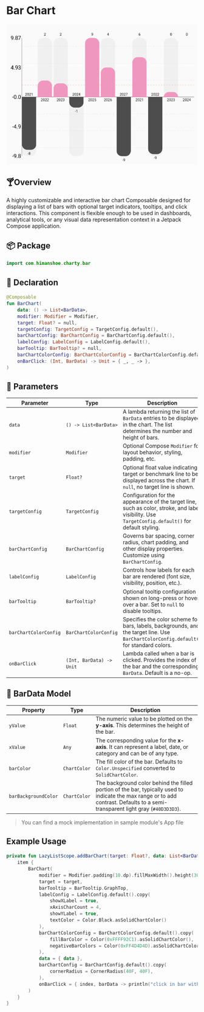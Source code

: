# Bar Chart

![barchart_01.png](../site/img/bar/barchart_01.png)

## 🍸Overview
A highly customizable and interactive bar chart Composable designed for displaying a list of bars with optional target indicators, tooltips, and click interactions. This component is flexible enough to be used in dashboards, analytical tools, or any visual data representation context in a Jetpack Compose application.

## 📦 Package

```kotlin
import com.himanshoe.charty.bar
```

## 🧱 Declaration
```kotlin
@Composable
fun BarChart(
    data: () -> List<BarData>,
    modifier: Modifier = Modifier,
    target: Float? = null,
    targetConfig: TargetConfig = TargetConfig.default(),
    barChartConfig: BarChartConfig = BarChartConfig.default(),
    labelConfig: LabelConfig = LabelConfig.default(),
    barTooltip: BarTooltip? = null,
    barChartColorConfig: BarChartColorConfig = BarChartColorConfig.default(),
    onBarClick: (Int, BarData) -> Unit = { _, _ -> },
)
```

## 🔧 Parameters
| Parameter             | Type                     | Description                                                                                                                                         |
|-----------------------|--------------------------|-----------------------------------------------------------------------------------------------------------------------------------------------------|
| `data`                | `() -> List<BarData>`    | A lambda returning the list of `BarData` entries to be displayed in the chart. The list determines the number and height of bars.                   |
| `modifier`            | `Modifier`               | Optional Compose `Modifier` for layout behavior, styling, padding, etc.                                                                             |
| `target`              | `Float?`                 | Optional float value indicating a target or benchmark line to be displayed across the chart. If `null`, no target line is shown.                    |
| `targetConfig`        | `TargetConfig`           | Configuration for the appearance of the target line, such as color, stroke, and label visibility. Use `TargetConfig.default()` for default styling. |
| `barChartConfig`      | `BarChartConfig`         | Governs bar spacing, corner radius, chart padding, and other display properties. Customize using `BarChartConfig`.                                  |
| `labelConfig`         | `LabelConfig`            | Controls how labels for each bar are rendered (font size, visibility, position, etc.).                                                              |
| `barTooltip`          | `BarTooltip?`            | Optional tooltip configuration shown on long-press or hover over a bar. Set to `null` to disable tooltips.                                          |
| `barChartColorConfig` | `BarChartColorConfig`    | Specifies the color scheme for bars, labels, backgrounds, and the target line. Use `BarChartColorConfig.default()` for standard colors.             |
| `onBarClick`          | `(Int, BarData) -> Unit` | Lambda called when a bar is clicked. Provides the index of the bar and the corresponding `BarData`. Default is a no-op.                             |


## 🧮 BarData Model
| Property             | Type         | Description                                                                                                                                                                      |
|----------------------|--------------|----------------------------------------------------------------------------------------------------------------------------------------------------------------------------------|
| `yValue`             | `Float`      | The numeric value to be plotted on the **y-axis**. This determines the height of the bar.                                                                                        |
| `xValue`             | `Any`        | The corresponding value for the **x-axis**. It can represent a label, date, or category and can be of any type.                                                                  |
| `barColor`           | `ChartColor` | The fill color of the bar. Defaults to `Color.Unspecified` converted to `SolidChartColor`.                                                                                       |
| `barBackgroundColor` | `ChartColor` | The background color behind the filled portion of the bar, typically used to indicate the max range or to add contrast. Defaults to a semi-transparent light gray (`#40D3D3D3`). |


> You can find a mock implementation in sample module's App file

## Example Usage

```kotlin
private fun LazyListScope.addBarChart(target: Float?, data: List<BarData>) {
    item {
        BarChart(
            modifier = Modifier.padding(10.dp).fillMaxWidth().height(300.dp),
            target = target,
            barTooltip = BarTooltip.GraphTop,
            labelConfig = LabelConfig.default().copy(
                showXLabel = true,
                xAxisCharCount = 4,
                showYLabel = true,
                textColor = Color.Black.asSolidChartColor()
            ),
            barChartColorConfig = BarChartColorConfig.default().copy(
                fillBarColor = Color(0xFFFF92C1).asSolidChartColor(),
                negativeBarColors = Color(0xFF4D4D4D).asSolidChartColor()
            ),
            data = { data },
            barChartConfig = BarChartConfig.default().copy(
                cornerRadius = CornerRadius(40F, 40F),
            ),
            onBarClick = { index, barData -> println("click in bar with $index index and data $barData") }
        )
    }
}
```